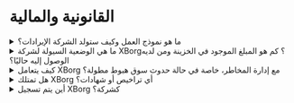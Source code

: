 # القانونية والمالية

<details>

<summary>ما هو نموذج العمل وكيف ستولد الشركة الإيرادات؟</summary>

يمكن وصف إيرادات البروتوكول على النحو التالي:

#### شبكة التطبيق

* تذاكر المواسم واشتراكات الحساب (للمستخدمين)
* اشتراكات الحساب (للشركات)
* مبيعات العناصر الجمعية الأساسية
* رسوم منصة الإطلاق

#### مجتمعات الألعاب المركزية

* حصة مملوكة للشركة في مجتمعات الألعاب الأولية
* رسوم العروض الأولية للفريق
* رسوم تجزئة أرباح اللاعبين
* رسوم واجهة برمجة التطبيقات للأوراق المعتمدة
* رسوم PGC
* رسوم المتسلسل

#### إدارة أصول اللعبة GameFi

* استثمارات مباشرة في ألعاب الويب3
* رعاية فرق الرياضات الإلكترونية
* رعاية البطولات.

</details>

<details>

<summary>ما هي الوضعية السيولة لشركة XBorg؟ كم هو المبلغ الموجود في الخزينة ومن لديه الوصول إليه حاليًا؟</summary>

باستثناء جولة البذور الجارية، تحتفظ XBorg حاليًا بمبلغ 800,000 دولار في خزينتها. نظرًا لمعدل الاحتراق الشهري الإجمالي البالغ 40,000 دولار، فإن هذا يعادل فترة استدامة تبلغ حوالي 20 شهرًا، حتى لو لم يتم تحقيق أرباح إضافية خلال هذه الفترة. أما بالنسبة لإدارة الخزينة، فإن الأموال محفوظة بأمان في عدة محافظ Gnosis safes (محافظ متعددة التوقيعات). يتم التحكم في الوصول إلى هذه الأموال بشكل صارم ويتم إدارتها حاليًا بواسطة لويس (الرئيس التنفيذي لشركة XBorg)، وأمين الصندوق في SwissBorg، جنبًا إلى جنب مع مسؤول إضافي في SwissBorg.

</details>

<details>

<summary>كيف يتعامل XBorg مع إدارة المخاطر، خاصة في حالة حدوث سوق هبوط مطولة؟</summary>

إدارة المخاطر هي جانب حاسم في عملياتنا في XBorg. نعتمد نموذج تشغيلي مرن يسمح لنا بالحفاظ على معدل احتراق شهري منخفض نسبيًا قدره 40,000 دولار، والذي يغطي التعويضات لفريقنا المكون من 12 عضوًا بدوام كامل. من خلال الحفاظ على متوسط راتب يبلغ حوالي 3,300 دولار شهريًا لكل موظف، نضمن جذب واحتفاظ بالمواهب عالية الجودة مع الحفاظ على نفقاتنا قابلة للإدارة.

في حالة حدوث سوق هبوط مطولة، توفر لنا استراتيجيتنا المالية الحالية فترة استدامة كافية لمواصلة تنفيذ خطتنا الاستراتيجية دون الحاجة الملحة للحصول على أموال إضافية.

</details>

<details>

<summary>هل تمتلك XBorg أي تراخيص أو شهادات؟</summary>

في الوقت الحالي، لا تحمل XBorg أي تراخيص أو شهادات محددة. ومع ذلك، قمنا ببدء عملية التقديم للحصول على ترخيص VARA.

</details>

<details>

<summary>أين يتم تسجيل XBorg كشركة؟</summary>

تم تسجيل XBorg رسميًا بصفتها XBorg DMCC في دبي، ضمن مركز دبي للسلع المتعددة (DMCC).

</details>